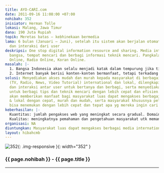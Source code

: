 ```yaml
---
title: AYO-CARI.com
date: 2011-09-16 11:08:00 +07:00
nohibah: 352
inisiator: Herman Tolle
lokasi: Malang, Jawa Timur
dana: 190 Juta Rupiah
topik: Meretas batas – kebhinekaan bermedia
lama: 6 bulan (Januari – Juni), setelah itu sistem akan berjalan otomatis dg updating
  dan interaksi dari user
deskripsi: One stop digital information resource and sharing. Media interaksi anak
  bangsa, tempat mencari dan berbagi informasi teknik mencari. Pangkalan media TV
  Online, Radio Online, Koran Online.
masalah: |-
  1. Bangsa Indonesia akan selalu menjadi katak dalam tempurung jika tidak mempu mengikuti perkembangan global, melihat sisi baik negara lain dan melihat bagaimana negara lain melihat Indonesia.
  2. Internet banyak berisi konten-konten bermanfaat, tetapi terkadang kita tidak tahu bagaimana mencari dan mengaksesnya
solusi: Menyediakan akses mudah dan murah kepada masyarakat di berbagai media online
  (TV, Radio, News, Video Tutorial) international dan lokal, dilengkapi fitur terjemahan
  dan interaksi antar user untuk bertanya dan berbagi, serta menyediakan framework
  untuk berbagi tips dan teknik mencari dengan lebih cepat dan efisien. Proyek ini
  akan memberikan manfaat bagi masyarakat luas dapat mengakses berbagai media international
  & lokal dengan cepat, murah dan mudah, serta masyarakat khususnya pelajar dan mahasiswa
  bisa menemukan dengan lebih cepat dan tepat apa yg mereka ingin cari melalui internet
keberhasilan: |-
  Kuantitas: jumlah pengakses web yang meningkat secara gradual. Domain dikenal dan dimanfaatkan oleh user Indonesia.
  Kualitas: meningkatnya pemahaman dan pengetahuan masyarakat utk memanfaatkan internet utk menemukan apa yg berguna bagi dirinya. Diukur melalaui repson user (quisioner atau comment)
organisasi: NA
diuntungkan: Masyarakat luas dapat mengakses berbagai media international & lokal dengan cepat, murah dan mudah, serta masyarakat khususnya pelajar dan mahasiswa bisa menemukan dengan lebih cepat dan tepat apa yg mereka ingin cari melalui internet
layout: hibahcmb
---
```


![352](/static/img/hibahcmb/352.png){: .img-responsive }{: width="352" }

### {{ page.nohibah }} - {{ page.title }}

---
